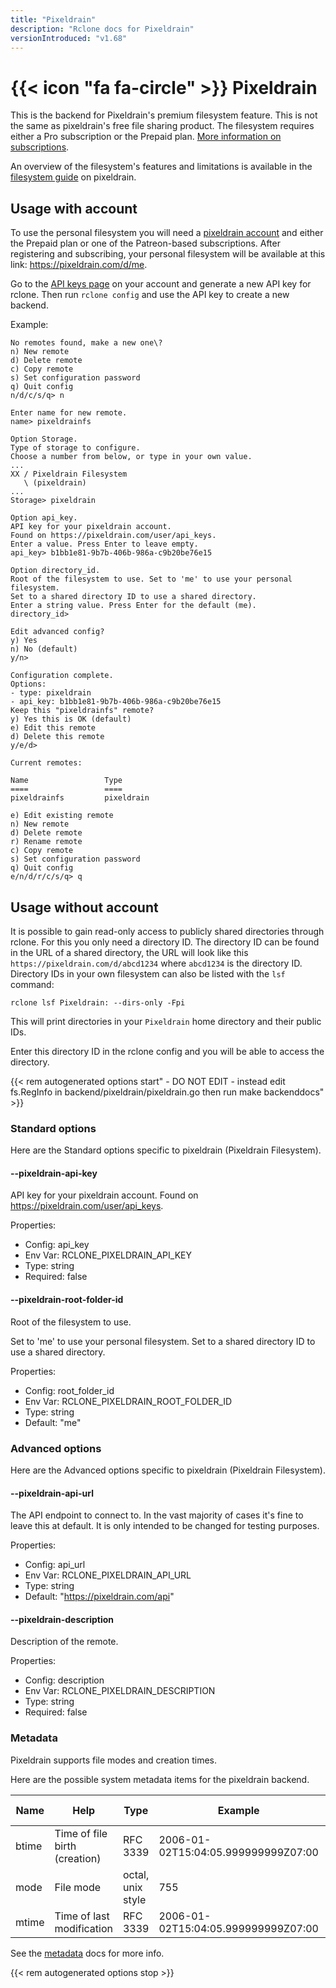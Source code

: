 ```yaml
---
title: "Pixeldrain"
description: "Rclone docs for Pixeldrain"
versionIntroduced: "v1.68"
---
```


# {{< icon "fa fa-circle" >}} Pixeldrain

This is the backend for Pixeldrain's premium filesystem feature. This is not the
same as pixeldrain's free file sharing product. The filesystem requires either a
Pro subscription or the Prepaid plan. [More information on
subscriptions](https://pixeldrain.com/#pro).

An overview of the filesystem's features and limitations is available in the
[filesystem guide](https://pixeldrain.com/filesystem) on pixeldrain.

## Usage with account

To use the personal filesystem you will need a [pixeldrain
account](https://pixeldrain.com/register) and either the Prepaid plan or one of
the Patreon-based subscriptions. After registering and subscribing, your
personal filesystem will be available at this link: <https://pixeldrain.com/d/me>.

Go to the [API keys page](https://pixeldrain.com/user/api_keys) on your account
and generate a new API key for rclone. Then run `rclone config` and use the API
key to create a new backend.

Example:

```text
No remotes found, make a new one\?
n) New remote
d) Delete remote
c) Copy remote
s) Set configuration password
q) Quit config
n/d/c/s/q> n

Enter name for new remote.
name> pixeldrainfs

Option Storage.
Type of storage to configure.
Choose a number from below, or type in your own value.
...
XX / Pixeldrain Filesystem
   \ (pixeldrain)
...
Storage> pixeldrain

Option api_key.
API key for your pixeldrain account.
Found on https://pixeldrain.com/user/api_keys.
Enter a value. Press Enter to leave empty.
api_key> b1bb1e81-9b7b-406b-986a-c9b20be76e15

Option directory_id.
Root of the filesystem to use. Set to 'me' to use your personal filesystem.
Set to a shared directory ID to use a shared directory.
Enter a string value. Press Enter for the default (me).
directory_id>

Edit advanced config?
y) Yes
n) No (default)
y/n>

Configuration complete.
Options:
- type: pixeldrain
- api_key: b1bb1e81-9b7b-406b-986a-c9b20be76e15
Keep this "pixeldrainfs" remote?
y) Yes this is OK (default)
e) Edit this remote
d) Delete this remote
y/e/d>

Current remotes:

Name                 Type
====                 ====
pixeldrainfs         pixeldrain

e) Edit existing remote
n) New remote
d) Delete remote
r) Rename remote
c) Copy remote
s) Set configuration password
q) Quit config
e/n/d/r/c/s/q> q
```

## Usage without account

It is possible to gain read-only access to publicly shared directories through
rclone. For this you only need a directory ID. The directory ID can be found in
the URL of a shared directory, the URL will look like this
`https://pixeldrain.com/d/abcd1234` where `abcd1234` is the directory ID.
Directory IDs in your own filesystem can also be listed with the `lsf` command:

`rclone lsf Pixeldrain: --dirs-only -Fpi`

This will print directories in your `Pixeldrain` home directory and their public
IDs.

Enter this directory ID in the rclone config and you will be able to access the
directory.

{{< rem autogenerated options start" - DO NOT EDIT - instead edit fs.RegInfo in backend/pixeldrain/pixeldrain.go then run make backenddocs" >}}
### Standard options

Here are the Standard options specific to pixeldrain (Pixeldrain Filesystem).

#### --pixeldrain-api-key

API key for your pixeldrain account.
Found on https://pixeldrain.com/user/api_keys.

Properties:

- Config:      api_key
- Env Var:     RCLONE_PIXELDRAIN_API_KEY
- Type:        string
- Required:    false

#### --pixeldrain-root-folder-id

Root of the filesystem to use.

Set to 'me' to use your personal filesystem. Set to a shared directory ID to use a shared directory.

Properties:

- Config:      root_folder_id
- Env Var:     RCLONE_PIXELDRAIN_ROOT_FOLDER_ID
- Type:        string
- Default:     "me"

### Advanced options

Here are the Advanced options specific to pixeldrain (Pixeldrain Filesystem).

#### --pixeldrain-api-url

The API endpoint to connect to. In the vast majority of cases it's fine to leave
this at default. It is only intended to be changed for testing purposes.

Properties:

- Config:      api_url
- Env Var:     RCLONE_PIXELDRAIN_API_URL
- Type:        string
- Default:     "https://pixeldrain.com/api"

#### --pixeldrain-description

Description of the remote.

Properties:

- Config:      description
- Env Var:     RCLONE_PIXELDRAIN_DESCRIPTION
- Type:        string
- Required:    false

### Metadata

Pixeldrain supports file modes and creation times.

Here are the possible system metadata items for the pixeldrain backend.

| Name | Help | Type | Example | Read Only |
|------|------|------|---------|-----------|
| btime | Time of file birth (creation) | RFC 3339 | 2006-01-02T15:04:05.999999999Z07:00 | N |
| mode | File mode | octal, unix style | 755 | N |
| mtime | Time of last modification | RFC 3339 | 2006-01-02T15:04:05.999999999Z07:00 | N |

See the [metadata](/docs/#metadata) docs for more info.

{{< rem autogenerated options stop >}}
